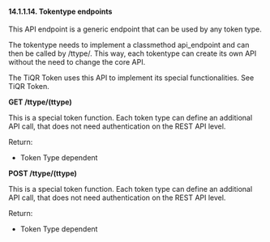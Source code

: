 #### 14.1.1.14. Tokentype endpoints

This API endpoint is a generic endpoint that can be used by any token type.

The tokentype needs to implement a classmethod api_endpoint and can then be called by /ttype/<tokentype>. This way, each tokentype can create its own API without the need to change the core API.

The TiQR Token uses this API to implement its special functionalities. See TiQR Token.

**GET /ttype/(ttype)**

This is a special token function. Each token type can define an additional API call, that does not need authentication on the REST API level.

Return:

* Token Type dependent

**POST /ttype/(ttype)**

This is a special token function. Each token type can define an additional API call, that does not need authentication on the REST API level.

Return:

* Token Type dependent